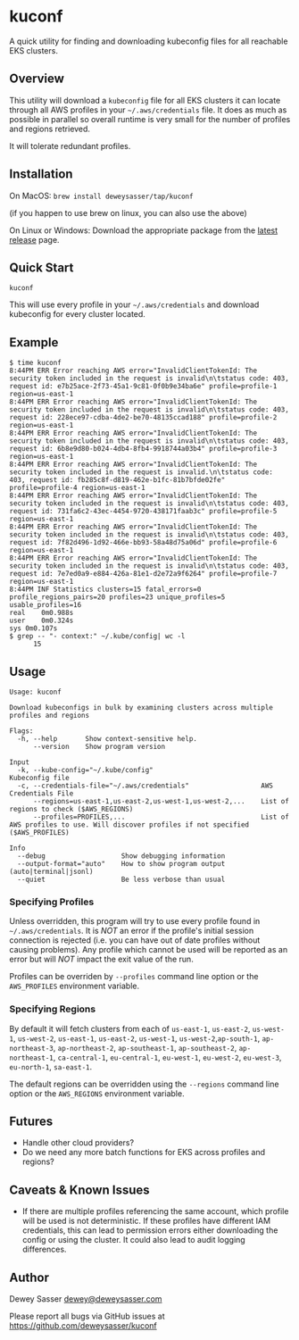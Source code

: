 # kuconf

A quick utility for finding and downloading kubeconfig files for all reachable EKS clusters.

## Overview

This utility will download a `kubeconfig` file for all EKS clusters it can locate through all AWS
profiles in your `~/.aws/credentials` file. It does as much as possible in parallel so overall
runtime is very small for the number of profiles and regions retrieved.

It will tolerate redundant profiles.

## Installation

On MacOS: `brew install deweysasser/tap/kuconf`

(if you happen to use brew on linux, you can also use the above)

On Linux or Windows:  Download the appropriate package from the 
[latest release](https://github.com/deweysasser/kuconf/releases) page.

## Quick Start

```shell
kuconf
```

This will use every profile in your `~/.aws/credentials` and download kubeconfig for every cluster located.

## Example

```shell
$ time kuconf
8:44PM ERR Error reaching AWS error="InvalidClientTokenId: The security token included in the request is invalid\n\tstatus code: 403, request id: e7b25ace-2f73-45a1-9c81-0f0b9e34ba6e" profile=profile-1 region=us-east-1
8:44PM ERR Error reaching AWS error="InvalidClientTokenId: The security token included in the request is invalid\n\tstatus code: 403, request id: 228ece97-cdba-4de2-be70-48135ccad188" profile=profile-2 region=us-east-1
8:44PM ERR Error reaching AWS error="InvalidClientTokenId: The security token included in the request is invalid\n\tstatus code: 403, request id: 6b8e9d80-b024-4db4-8fb4-9918744a03b4" profile=profile-3 region=us-east-1
8:44PM ERR Error reaching AWS error="InvalidClientTokenId: The security token included in the request is invalid.\n\tstatus code: 403, request id: fb285c8f-d819-462e-b1fc-81b7bfde02fe" profile=profile-4 region=us-east-1
8:44PM ERR Error reaching AWS error="InvalidClientTokenId: The security token included in the request is invalid\n\tstatus code: 403, request id: 731fa6c2-43ec-4454-9720-438171faab3c" profile=profile-5 region=us-east-1
8:44PM ERR Error reaching AWS error="InvalidClientTokenId: The security token included in the request is invalid\n\tstatus code: 403, request id: 7f82d496-1d92-466e-bb93-58a48d75a06d" profile=profile-6 region=us-east-1
8:44PM ERR Error reaching AWS error="InvalidClientTokenId: The security token included in the request is invalid\n\tstatus code: 403, request id: 7e7ed0a9-e884-426a-81e1-d2e72a9f6264" profile=profile-7 region=us-east-1
8:44PM INF Statistics clusters=15 fatal_errors=0 profile_regions_pairs=20 profiles=23 unique_profiles=5 usable_profiles=16
real	0m0.988s
user	0m0.324s
sys	0m0.107s
$ grep -- "- context:" ~/.kube/config| wc -l
      15
```

## Usage


```text
Usage: kuconf

Download kubeconfigs in bulk by examining clusters across multiple profiles and regions

Flags:
  -h, --help       Show context-sensitive help.
      --version    Show program version

Input
  -k, --kube-config="~/.kube/config"                           Kubeconfig file
  -c, --credentials-file="~/.aws/credentials"                  AWS Credentials File
      --regions=us-east-1,us-east-2,us-west-1,us-west-2,...    List of regions to check ($AWS_REGIONS)
      --profiles=PROFILES,...                                  List of AWS profiles to use. Will discover profiles if not specified ($AWS_PROFILES)

Info
  --debug                   Show debugging information
  --output-format="auto"    How to show program output (auto|terminal|jsonl)
  --quiet                   Be less verbose than usual
```

### Specifying Profiles

Unless overridden, this program will try to use every profile found in `~/.aws/credentials`. It is
*NOT* an error if the profile's initial session connection is rejected (i.e. you can have out of
date profiles without causing problems). Any profile which cannot be used will be reported as an
error but will *NOT* impact the exit value of the run.

Profiles can be overriden by `--profiles` command line option or the `AWS_PROFILES` environment
variable.

### Specifying Regions

By default it will fetch clusters from each of `us-east-1`, `us-east-2`, `us-west-1`, `us-west-2`, `us-east-1`, `us-east-2`, `us-west-1`, `us-west-2`,`ap-south-1`, `ap-northeast-3`, `ap-northeast-2`, `ap-southeast-1`, `ap-southeast-2`, `ap-northeast-1`, `ca-central-1`, `eu-central-1`, `eu-west-1`, `eu-west-2`, `eu-west-3`, `eu-north-1`, `sa-east-1`.

The default regions can be overridden using the `--regions` command line option or the `AWS_REGIONS`
environment variable.

## Futures

* Handle other cloud providers?
* Do we need any more batch functions for EKS across profiles and regions?

## Caveats & Known Issues

* If there are multiple profiles referencing the same account, which profile will be used is not
  deterministic. If these profiles have different IAM credentials, this can lead to permission
  errors either downloading the config or using the cluster. It could also lead to audit logging
  differences.

## Author

Dewey Sasser <dewey@deweysasser.com>

Please report all bugs via GitHub issues at https://github.com/deweysasser/kuconf